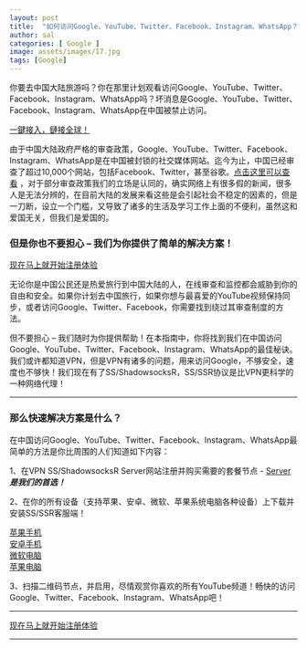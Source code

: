 ```yaml
---
layout: post
title:  "如何访问Google、YouTube、Twitter、Facebook、Instagram、WhatsApp？"
author: sal
categories: [ Google ]
image: assets/images/17.jpg
tags: [Google]
---
```

你要去中国大陆旅游吗？你在那里计划观看访问Google、YouTube、Twitter、Facebook、Instagram、WhatsApp吗？坏消息是Google、YouTube、Twitter、Facebook、Instagram、WhatsApp在中国被禁止访问。

<a class="btn btn-danger" href="https://s-s-r.github.io">一鍵接入，鏈接全球！</a>

由于中国大陆政府严格的审查政策，Google、YouTube、Twitter、Facebook、Instagram、WhatsApp是在中国被封锁的社交媒体网站。迄今为止，中国已经审查了超过10,000个网站，包括Facebook、Twitter，甚至谷歌。[点击这里可以查看](https://zh.wikipedia.org/wiki/%E4%B8%AD%E5%8D%8E%E4%BA%BA%E6%B0%91%E5%85%B1%E5%92%8C%E5%9B%BD%E8%A2%AB%E5%B0%81%E9%94%81%E7%BD%91%E7%AB%99%E5%88%97%E8%A1%A8)  ，对于部分审查政策我们的立场是认同的，确实网络上有很多假的新闻，很多人是无法分辨的，在目前大陆的发展来看这些是会引起社会不稳定的因素的，但是一刀断，设立一个门槛，又导致了诸多的生活及学习工作上面的不便利，虽然这和爱国无关，但我们是爱国的。

### 但是你也不要担心 – 我们为你提供了简单的解决方案！

<a class="btn btn-danger" href="https://s-s-r.github.io">现在马上就开始注册体验</a>

无论你是中国公民还是热爱旅行到中国大陆的人，在线审查和监控都会威胁到你的自由和安全。如果你计划去中国旅行，如果你想与最喜爱的YouTube视频保持同步，或者访问Google、Twitter、Facebook，你需要找到绕过其审查制度的方法。

但不要担心 – 我们随时为你提供帮助！在本指南中，你将找到我们在中国访问Google、YouTube、Twitter、Facebook、Instagram、WhatsApp的最佳秘诀。我们或许都知道VPN，但是VPN有诸多的问题，用来访问Google，不够安全，速度也不够快！我们现在有了SS/ShadowsocksR，SS/SSR协议是比VPN更科学的一种网络代理！

<hr>

### 那么快速解决方案是什么？

在中国访问Google、YouTube、Twitter、Facebook、Instagram、WhatsApp最简单的方法是你比周围的人们知道如下内容：

1、在VPN SS/ShadowsocksR Server网站注册并购买需要的套餐节点 - [Server](https://s-s-r.github.io) ***是我们的首选！***

2、在你的所有设备（支持苹果、安卓、微软、苹果系统电脑各种设备）上下载并安装SS/SSR客服端！

 [苹果手机](https://i.shadowrocket.org/)  
 [安卓手机](https://raw.githubusercontent.com/ss-ssr/download/master/shadowsocks-android.apk)  
 [微软电脑](https://raw.githubusercontent.com/ss-ssr/download/master/shadowsocks-windows.zip)  
 [苹果电脑](https://raw.githubusercontent.com/ss-ssr/download/master/shadowsocks-mac.zip)  


3、扫描二维码节点，并启用，尽情观赏你喜欢的所有YouTube频道！畅快的访问Google、Twitter、Facebook、Instagram、WhatsApp吧！

<hr>

<a class="btn btn-danger" href="https://s-s-r.github.io">现在马上就开始注册体验</a>

<hr>

